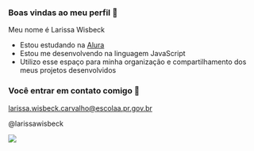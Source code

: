 ### Boas vindas ao meu perfil 💙

Meu nome é Larissa Wisbeck

- Estou estudando na [Alura](https://www.com.br)
- Estou me desenvolvendo na linguagem JavaScript
- Utilizo esse espaço para minha organização e compartilhamento dos meus projetos desenvolvidos

### Você entrar em contato comigo 📧

larissa.wisbeck.carvalho@escolaa.pr.gov.br

@larissawisbeck

![](https://github.com/user-attachments/assets/e6ee0d4c-56d1-4bc7-851e-bed9e2a6b2ef)









